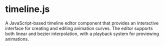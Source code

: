 # timeline.js
A JavaScript-based timeline editor component that provides an interactive interface for creating and editing animation curves. The editor supports both linear and bezier interpolation, with a playback system for previewing animations. 
